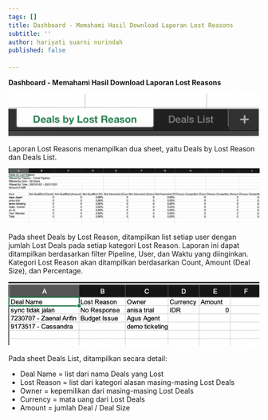 ```yaml
---
tags: []
title: Dashboard - Memahami Hasil Download Laporan Lost Reasons
subtitle: ''
author: hariyati suarni nurindah
published: false

---
```

**Dashboard - Memahami Hasil Download Laporan Lost Reasons**

![](/uploads/16-1.png)

Laporan Lost Reasons menampilkan dua sheet, yaitu Deals by Lost Reason dan Deals List.

![](/uploads/16-2.png)

Pada sheet Deals by Lost Reason, ditampilkan list setiap user dengan jumlah Lost Deals pada setiap kategori Lost Reason. Laporan ini dapat ditampilkan berdasarkan filter Pipeline, User, dan Waktu yang diinginkan. Kategori Lost Reason akan ditampilkan berdasarkan Count, Amount (Deal Size), dan Percentage.

![](/uploads/16-3.png)

Pada sheet Deals List, ditampilkan secara detail:

* Deal Name = list dari nama Deals yang Lost
* Lost Reason = list dari kategori alasan masing-masing Lost Deals
* Owner = kepemilikan dari masing-masing Lost Deals
* Currency = mata uang dari Lost Deals
* Amount = jumlah Deal / Deal Size